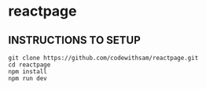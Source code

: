 # reactpage

## INSTRUCTIONS TO SETUP

```
git clone https://github.com/codewithsam/reactpage.git
cd reactpage
npm install
npm run dev
```
